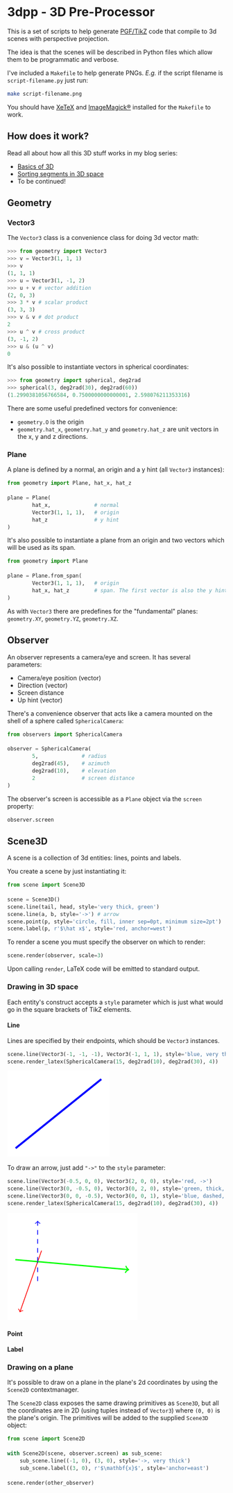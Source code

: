 # 3dpp - 3D Pre-Processor

This is a set of scripts to help generate [PGF/TikZ](https://pgf-tikz.github.io/) code that compile to 3d scenes with perspective projection.

The idea is that the scenes will be described in Python files which allow them to be programmatic and verbose.

I've included a `Makefile` to help generate PNGs. _E.g._ if the script filename is `script-filename.py` just run:

```sh
make script-filename.png
```

You should have [XeTeX](http://xetex.sourceforge.net/) and [ImageMagick®](https://imagemagick.org/index.php) installed for the `Makefile` to work.

## How does it work?

Read all about how all this 3D stuff works in my blog series:

* [Basics of 3D](https://danzat.github.io/3d/graphics/2020/02/07/3d-perspective-projection.html)
* [Sorting segments in 3D space](https://danzat.github.io/3d/graphics/z-sort/painters/algorithm/2020/03/14/3d-dealing-with-overlaps.html)
* To be continued!

## Geometry

### Vector3

The `Vector3` class is a convenience class for doing 3d vector math:

```python
>>> from geometry import Vector3
>>> v = Vector3(1, 1, 1)
>>> v
(1, 1, 1)
>>> u = Vector3(1, -1, 2)
>>> u + v # vector addition
(2, 0, 3)
>>> 3 * v # scalar product
(3, 3, 3)
>>> v & v # dot product
2
>>> u ^ v # cross product
(3, -1, 2)
>>> u & (u ^ v)
0
```

It's also possible to instantiate vectors in spherical coordinates:

```python
>>> from geometry import spherical, deg2rad
>>> spherical(3, deg2rad(30), deg2rad(60))
(1.2990381056766584, 0.7500000000000001, 2.598076211353316)
```

There are some useful predefined vectors for convenience:

* `geometry.O` is the origin
* `geometry.hat_x`, `geometry.hat_y` and `geometry.hat_z` are unit vectors in the x, y and z directions.

### Plane

A plane is defined by a normal, an origin and a y hint (all `Vector3` instances):

```python
from geometry import Plane, hat_x, hat_z

plane = Plane(
        hat_x,              # normal
        Vector3(1, 1, 1),   # origin
        hat_z               # y hint
)
```

It's also possible to instantiate a plane from an origin and two vectors which will be used as its span.

```python
from geometry import Plane

plane = Plane.from_span(
        Vector3(1, 1, 1),   # origin
        hat_x, hat_z        # span. The first vector is also the y hint
)
```

As with `Vector3` there are predefines for the "fundamental" planes: `geometry.XY`, `geometry.YZ`, `geometry.XZ`.

## Observer

An observer represents a camera/eye and screen. It has several parameters:

* Camera/eye position (vector)
* Direction (vector)
* Screen distance
* Up hint (vector)

There's a convenience observer that acts like a camera mounted on the shell of a sphere called `SphericalCamera`:

```Python
from observers import SphericalCamera

observer = SphericalCamera(
        5,              # radius
        deg2rad(45),    # azimuth
        deg2rad(10),    # elevation
        2               # screen distance
)
```

The observer's screen is accessible as a `Plane` object via the `screen` property:

```python
observer.screen
```

## Scene3D

A scene is a collection of 3d entities: lines, points and labels.

You create a scene by just instantiating it:

```python
from scene import Scene3D

scene = Scene3D()
scene.line(tail, head, style='very thick, green')
scene.line(a, b, style='->') # arrow
scene.point(p, style='circle, fill, inner sep=0pt, minimum size=2pt')
scene.label(p, r'$\hat x$', style='red, anchor=west')
```

To render a scene you must specify the observer on which to render:

```python
scene.render(observer, scale=3)
```

Upon calling `render`, LaTeX code will be emitted to standard output.

### Drawing in 3D space

Each entity's construct accepts a `style` parameter which is just what would go in the square brackets of TikZ elements.

#### Line

Lines are specified by their endpoints, which should be `Vector3` instances.

```python
scene.line(Vector3(-1, -1, -1), Vector3(-1, 1, 1), style='blue, very thick')
scene.render_latex(SphericalCamera(15, deg2rad(10), deg2rad(30), 4))
```

![line](doc/line.png)

To draw an arrow, just add `"->"` to the `style` parameter:
```python
scene.line(Vector3(-0.5, 0, 0), Vector3(2, 0, 0), style='red, ->')
scene.line(Vector3(0, -0.5, 0), Vector3(0, 2, 0), style='green, thick, ->')
scene.line(Vector3(0, 0, -0.5), Vector3(0, 0, 1), style='blue, dashed, ->')
scene.render_latex(SphericalCamera(15, deg2rad(10), deg2rad(30), 4))
```

![arrow](doc/arrow.png)

#### Point

#### Label

### Drawing on a plane

It's possible to draw on a plane in the plane's 2d coordinates by using the `Scene2D` contextmanager.

The `Scene2D` class exposes the same drawing primitives as `Scene3D`, but all the coordinates are in 2D (using tuples instead of `Vector3`) where `(0, 0)` is the plane's origin. The primitives will be added to the supplied `Scene3D` object:

```python
from scene import Scene2D

with Scene2D(scene, observer.screen) as sub_scene:
    sub_scene.line((-1, 0), (3, 0), style='->, very thick')
    sub_scene.label((3, 0), r'$\mathbf{x}$', style='anchor=east')

scene.render(other_observer)
```
